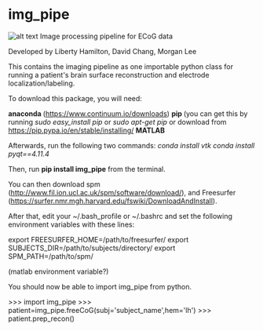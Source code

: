 # img_pipe
![alt text](https://github.com/ChangLabUcsf/img_pipe/raw/master/icons/leftbrain_blackbg.png "img_pipe") Image processing pipeline for ECoG data

Developed by Liberty Hamilton, David Chang, Morgan Lee

This contains the imaging pipeline as one importable python class for running a patient's
brain surface reconstruction and electrode localization/labeling.

To download this package, you will need:

<b> anaconda </b> (https://www.continuum.io/downloads)
<b> pip </b> (you can get this by running <i>sudo easy_install pip</i> or <i>sudo apt-get pip</i> or download from https://pip.pypa.io/en/stable/installing/
<b> MATLAB </b>

Afterwards, run the following two commands:
<i>conda install vtk</i>
<i>conda install pyqt==4.11.4</i>

Then, run <b>pip install img_pipe</b> from the terminal. 

You can then download spm (http://www.fil.ion.ucl.ac.uk/spm/software/download/), and Freesurfer (https://surfer.nmr.mgh.harvard.edu/fswiki/DownloadAndInstall). 

After that, edit your ~/.bash_profile or ~/.bashrc and set the following environment variables with these lines:

export FREESURFER_HOME=/path/to/freesurfer/
export SUBJECTS_DIR=/path/to/subjects/directory/
export SPM_PATH=/path/to/spm/

(matlab environment variable?)

You should now be able to import img_pipe from python. 

\>>> import img_pipe
\>>> patient=img_pipe.freeCoG(subj='subject_name',hem='lh')
\>>> patient.prep_recon()



